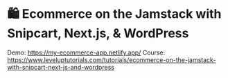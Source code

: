 # 🛍 Ecommerce on the Jamstack with Snipcart, Next.js, & WordPress

Demo: https://my-ecommerce-app.netlify.app/
Course: https://www.leveluptutorials.com/tutorials/ecommerce-on-the-jamstack-with-snipcart-next-js-and-wordpress
